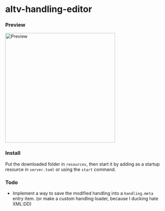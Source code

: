 # altv-handling-editor

### Preview

<img src="https://i.imgur.com/UAVbDMb.png" alt="Preview" height="350" />

### Install
Put the downloaded folder in `resources`, then start it by adding as a startup resource in `server.toml` or using the `start` command.

### Todo
- Implement a way to save the modified handling into a `handling.meta` entry item. (or make a custom handling loader, because I ducking hate XML:DD)
